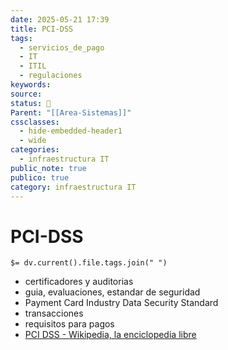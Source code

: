 ```yaml
---
date: 2025-05-21 17:39
title: PCI-DSS
tags:
  - servicios_de_pago
  - IT
  - ITIL
  - regulaciones
keywords: 
source: 
status: 📌
Parent: "[[Area-Sistemas]]"
cssclasses:
  - hide-embedded-header1
  - wide
categories:
  - infraestructura IT
public_note: true
publico: true
category: infraestructura IT
---
```

# PCI-DSS
`$= dv.current().file.tags.join(" ")`

- certificadores y auditorias
- guia, evaluaciones, estandar de seguridad
-  Payment Card Industry Data Security Standard
- transacciones
- requisitos para pagos
- [PCI DSS - Wikipedia, la enciclopedia libre](https://es.wikipedia.org/wiki/PCI_DSS) 